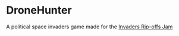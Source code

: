 # DroneHunter
A political space invaders game made for the [Invaders Rip-offs Jam](https://itch.io/jam/invaders-rip-off)
